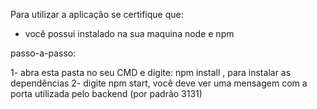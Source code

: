 Para utilizar a aplicação se certifique que:

- você possui instalado na sua maquina node e npm

passo-a-passo:

1- abra esta pasta no seu CMD e digite: npm install , para instalar as dependências 
2- digite npm start, você deve ver uma mensagem com a porta utilizada pelo backend (por padrão 3131)